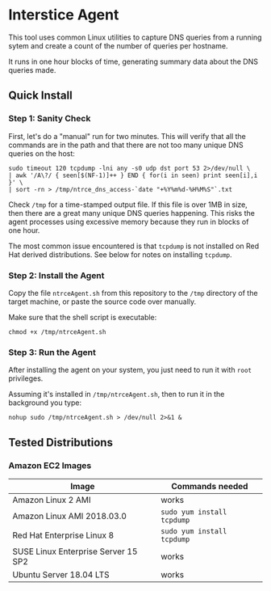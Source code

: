 Interstice Agent
================

This tool uses common Linux utilities to capture DNS queries from a
running sytem and create a count of the number of queries per hostname.

It runs in one hour blocks of time, generating summary data about the
DNS queries made.

## Quick Install

### Step 1: Sanity Check

First, let's do a "manual" run for two minutes. This will verify that
all the commands are in the path and that there are not too many unique
DNS queries on the host:

```
sudo timeout 120 tcpdump -lni any -s0 udp dst port 53 2>/dev/null \
| awk '/A\?/ { seen[$(NF-1)]++ } END { for(i in seen) print seen[i],i }' \
| sort -rn > /tmp/ntrce_dns_access-`date "+%Y%m%d-%H%M%S"`.txt
```

Check `/tmp` for a time-stamped output file.  If this file is over 1MB
in size, then there are a great many unique DNS queries happening.
This risks the agent processes using excessive memory because they run
in blocks of one hour.

The most common issue encountered is that `tcpdump` is not installed on Red Hat
derived distributions. See below for notes on installing `tcpdump`.

### Step 2: Install the Agent

Copy the file `ntrceAgent.sh` from this repository to the `/tmp` directory
of the target machine, or paste the source code over manually.

Make sure that the shell script is executable:
```
chmod +x /tmp/ntrceAgent.sh
```


### Step 3: Run the Agent

After installing the agent on your system, you just need to run it with
`root` privileges.

Assuming it's installed in `/tmp/ntrceAgent.sh`, then to run it in the background
you type:
```
nohup sudo /tmp/ntrceAgent.sh > /dev/null 2>&1 &
```


## Tested Distributions

### Amazon EC2 Images

Image | Commands needed
------------ | ---------------
Amazon Linux 2 AMI | works
Amazon Linux AMI 2018.03.0 | `sudo yum install tcpdump`
Red Hat Enterprise Linux 8 | `sudo yum install tcpdump`
SUSE Linux Enterprise Server 15 SP2 | works
Ubuntu Server 18.04 LTS | works

